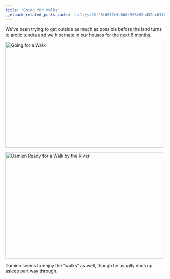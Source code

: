 ```yaml
---
title: "Going for Walks"
_jetpack_related_posts_cache: 'a:1:{s:32:"8f6677c9d6b0f903e98ad32ec61f8deb";a:2:{s:7:"expires";i:1515548213;s:7:"payload";a:3:{i:0;a:1:{s:2:"id";i:211;}i:1;a:1:{s:2:"id";i:210;}i:2;a:1:{s:2:"id";i:201;}}}}'
---
```

<p>We've been trying to get outside as much as possible before the land turns to arctic tundra and we hibernate in our houses for the next 6 months.</p>
<p><a href="http://www.flickr.com/photos/lemon/1683958060/" class="tt-flickr"><img src="http://farm3.static.flickr.com/2119/1683958060_5a65329392.jpg" alt="Going for a Walk" width="500" height="334" border="0" /></a></p>
<p><a href="http://www.flickr.com/photos/lemon/1683922284/" class="tt-flickr"><img src="http://farm3.static.flickr.com/2344/1683922284_4bc5a34c9b.jpg" alt="Damien Ready for a Walk by the River" width="500" height="334" border="0" /></a></p>
<p>Damien seems to enjoy the "walks" as well, though he usually ends up asleep part way through.</p>

